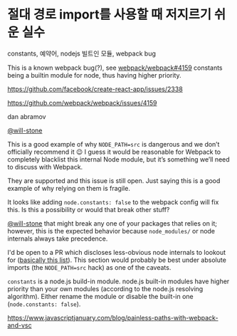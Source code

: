 # 절대 경로 import를 사용할 때 저지르기 쉬운 실수

constants, 예약어, nodejs 빌트인 모듈, webpack bug

This is a known webpack bug(?), see [webpack/webpack#4159](https://github.com/webpack/webpack/issues/4159)
constants being a builtin module for node, thus having higher priority.

https://github.com/facebook/create-react-app/issues/2338

https://github.com/webpack/webpack/issues/4159

dan abramov

[@will-stone](https://github.com/will-stone)

This is a good example of why `NODE_PATH=src` is dangerous and we don’t officially recommend it 😉
I guess it would be reasonable for Webpack to completely blacklist this internal Node module, but it’s something we’ll need to discuss with Webpack.



They are supported and this issue is still open. Just saying this is a good example of why relying on them is fragile.



It looks like adding `node.constants: false` to the webpack config will fix this. Is this a possibility or would that break other stuff?



[@will-stone](https://github.com/will-stone) that might break any one of your packages that relies on it; however, this is the expected behavior because `node_modules/` or node internals always take precedence.

I'd be open to a PR which discloses less-obvious node internals to lookout for ([basically this list](https://github.com/substack/node-browserify#compatibility)).
This section would probably be best under absolute imports (the `NODE_PATH=src` hack) as one of the caveats.



`constants` is a node.js build-in module. node.js built-in modules have higher priority than your own modules (according to the node.js resolving algorithm).
Either rename the module or disable the built-in one (`node.constants: false`).

https://www.javascriptjanuary.com/blog/painless-paths-with-webpack-and-vsc
